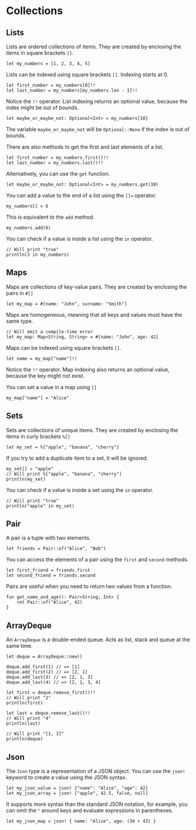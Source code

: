 # Collections

## Lists

Lists are ordered collections of items. They are created by enclosing the items in square brackets `[]`.

```nitro
let my_numbers = [1, 2, 3, 4, 5]
```

Lists can be indexed using square brackets `[]`. Indexing starts at 0.

```nitro
let first_number = my_numbers[0]!!
let last_number = my_numbers[my_numbers.len - 1]!!
```

Notice the `!!` operator. List indexing returns an optional value, because the index might be out of bounds.

```nitro
let maybe_or_maybe_not: Optional<Int> = my_numbers[10]
```

The variable `maybe_or_maybe_not` will be `Optional::None` if the index is out of bounds.

There are also methods to get the first and last elements of a list.

```nitro
let first_number = my_numbers.first()!!
let last_number = my_numbers.last()!!
```

Alternatively, you can use the `get` function.

```nitro
let maybe_or_maybe_not: Optional<Int> = my_numbers.get(10)
```

You can add a value to the end of a list using the `[]=` operator.

```nitro
my_numbers[] = 6
```

This is equivalent to the `add` method.

```nitro
my_numbers.add(6)
```

You can check if a value is inside a list using the `in` operator.

```nitro
// Will print "true"
println(3 in my_numbers)
```

## Maps

Maps are collections of key-value pairs. They are created by enclosing the pairs in `#[]`

```nitro
let my_map = #[name: "John", surname: "Smith"]
```

Maps are homogeneous, meaning that all keys and values must have the same type.

```nitro
// Will emit a compile-time error
let my_map: Map<String, String> = #[name: "John", age: 42]
```

Maps can be indexed using square brackets `[]`.

```nitro
let name = my_map["name"]!!
```

Notice the `!!` operator. Map indexing also returns an optional value, because the key might not exist.

You can set a value in a map using `[]`

```nitro
my_map["name"] = "Alice"
```

## Sets

Sets are collections of unique items. They are created by enclosing the items in curly brackets `%[]`

```nitro
let my_set = %["apple", "banana", "cherry"]
```

If you try to add a duplicate item to a set, it will be ignored.

```nitro
my_set[] = "apple"
// Will print %["apple", "banana", "cherry"]
println(my_set)
```

You can check if a value is inside a set using the `in` operator.

```nitro
// Will print "true"
println("apple" in my_set)
```

## Pair

A pair is a tuple with two elements.

```nitro
let friends = Pair::of("Alice", "Bob")
```

You can access the elements of a pair using the `first` and `second` methods.

```nitro
let first_friend = friends.first
let second_friend = friends.second
```

Pairs are useful when you need to return two values from a function.

```nitro
fun get_name_and_age(): Pair<String, Int> {
    ret Pair::of("Alice", 42)
}
```

## ArrayDeque

An `ArrayDeque` is a double-ended queue. Acts as list, stack and queue at the same time.

```nitro
let deque = ArrayDeque::new()

deque.add_first(1) // => [1]
deque.add_first(2) // => [2, 1] 
deque.add_last(3) // => [2, 1, 3]
deque.add_last(4) // => [2, 1, 3, 4]

let first = deque.remove_first()!!
// Will print "2"
println(first)

let last = deque.remove_last()!!
// Will print "4"
println(last)

// Will print "[1, 3]"
println(deque)
```

## Json

The `Json` type is a representation of a JSON object. You can use the `json!` keyword to create a value using the JSON
syntax.

```nitro
let my_json_value = json! {"name": "Alice", "age": 42}
let my_json_array = json! ["apple", 42.5, false, null]
```

It supports more syntax than the standard JSON notation, for example, you can omit the `"` around keys and evaluate
expressions in parentheses.

```nitro
let my_json_map = json! { name: "Alice", age: (34 + 43) }
```
